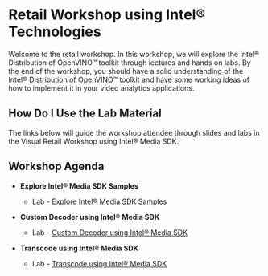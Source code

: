 # Retail Workshop using Intel® Technologies
Welcome to the retail workshop. In this workshop, we will explore the Intel® Distribution of OpenVINO™ toolkit through lectures and hands on labs. By the end of the workshop, you should have a solid understanding of the Intel® Distribution of OpenVINO™ toolkit and have some working ideas of how to implement it in your video analytics applications.
## How Do I Use the Lab Material
The links below will guide the workshop attendee through slides and labs in the Visual Retail Workshop using Intel® Media SDK.

## Workshop Agenda
* **Explore Intel® Media SDK Samples**
    <!--- Slide Deck --->
    - Lab - [Explore Intel® Media SDK Samples](./Explore_Intel®_Media_SDK_Samples.md)


* **Custom Decoder using Intel® Media SDK**
  <!--- Slide Deck --->
    - Lab - [Custom Decoder using Intel® Media SDK ](./media_sdk_decode_windows.md)


* **Transcode using Intel® Media SDK**
    - Lab - [Transcode using Intel® Media SDK](./media_sdk_transcode_windows.md)


<!---* **Intel® Media Acceleration Reference Software**
  - Slide Deck -
  - Lab - [Intel® Media Acceleration Reference Software ](./Intel®_Media_Acceleration_Reference_Software.md)-->
